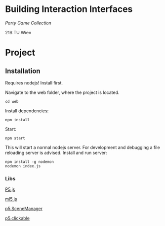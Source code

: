 # Building Interaction Interfaces

*Party Game Collection*

21S TU Wien

# Project

## Installation
Requires nodejs! Install first. 

Navigate to the web folder, where the project is located.

```cd web```

Install dependencies:

```npm install```

Start:

```npm start```

This will start a normal nodejs server. For development and debugging a file reloading server is advised. Install and run server:

```
npm install -g nodemon
nodemon index.js
```
### Libs

[P5.js](https://p5js.org/reference/)

[ml5.js](https://learn.ml5js.org/#/reference/index)

[p5.SceneManager](https://github.com/mveteanu/p5.SceneManager/blob/master/lib/scenemanager.js)

[p5.clickable](https://github.com/Lartu/p5.clickable)